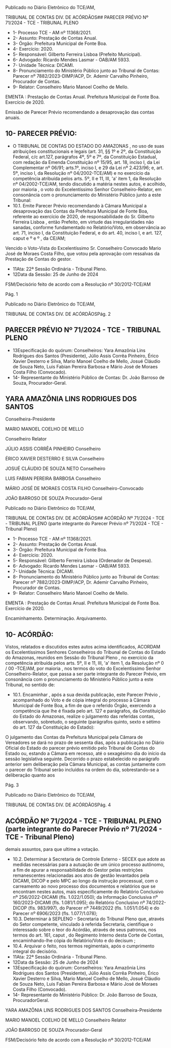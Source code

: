 Publicado  no  Diário  Eletrônico do TCE/AM,

TRIBUNAL DE CONTAS DIV. DE ACÓRDÃOS## PARECER PRÉVIO Nº 71/2024 - TCE - TRIBUNAL PLENO

- 1- Processo TCE - AM nº 11368/2021.
- 2- Assunto: Prestação de Contas Anual.
- 3- Órgão: Prefeitura Municipal de Fonte Boa.
- 4- Exercício: 2020.
- 5- Responsável: Gilberto Ferreira Lisboa (Prefeito Municipal).
- 6- Advogado: Ricardo Mendes Lasmar - OAB/AM 5933.
- 7- Unidade Técnica: DICAMI.
- 8- Pronunciamento  do  Ministério  Público  junto  ao  Tribunal  de  Contas: Parecer  nº 7882/2023-DIMP/ACP, Dr. Ademir Carvalho Pinheiro, Procurador de Contas.
- 9- Relator: Conselheiro Mario Manoel Coelho de Mello.

EMENTA :  Prestação  de  Contas  Anual.    Prefeitura Municipal de Fonte Boa.  Exercício de 2020.

Emissão de Parecer Prévio recomendando a desaprovação das contas anuais.

## 10-  PARECER PRÉVIO:

- O  TRIBUNAL  DE  CONTAS  DO  ESTADO  DO  AMAZONAS ,  no  uso  de  suas atribuições  constitucionais  e  legais  (art.  31,  §§  1º  e  2º,  da  Constituição  Federal,  c/c art.127,  parágrafos  4º,  5º  e  7º,  da  Constituição  Estadual,  com  redação  da  Emenda Constituição nº 15/95, art. 18, inciso I, da Lei Complementar nº 06/91; arts.1º, inciso I, e 29  da  Lei  nº  2.423/96;  e,  art.  5º,  inciso  I,  da  Resolução  nº  04/2002-TCE/AM)  e  no exercício da competência atribuída pelos arts. 5º, II e 11, III, 'a' item 1, da Resolução nº 04/2002-TCE/AM, tendo discutido a matéria nestes autos, e acolhido, por maioria , o voto do Excelentíssimo Senhor Conselheiro-Relator, em consonância com o pronunciamento do Ministério Público junto a este Tribunal:
- 10.1. Emite  Parecer  Prévio  recomendando  à  Câmara  Municipal  a desaprovação das  Contas  da  Prefeitura  Municipal  de  Fonte  Boa, referente ao  exercício  de  2020,  de  responsabilidade  do Sr.  Gilberto Ferreira  Lisboa ,  então  Prefeito,  em  virtude  das  irregularidades  não sanadas, conforme fundamentado no Relatório/Voto, em observância ao art. 71, inciso I, da Constituição Federal, e do art. 40, inciso I, e art. 127, caput e    º e  º , da CE/AM;

Vencido o Voto-Vista do Excelentíssimo Sr. Conselheiro Convocado Mario José de Moraes Costa Filho, que votou pela aprovação com ressalvas da Prestação de Contas do gestor.

- 11Ata: 22ª Sessão Ordinária - Tribunal Pleno.
- 12Data da Sessão: 25 de Junho de 2024

FSM/Decisório feito de acordo com a Resolução nº 30/2012-TCE/AM

Pág. 1

Publicado  no  Diário  Eletrônico do TCE/AM,

TRIBUNAL DE CONTAS DIV. DE ACÓRDÃOSPág. 2

## PARECER PRÉVIO Nº 71/2024 - TCE - TRIBUNAL PLENO

- 13Especificação  do  quórum: Conselheiros: Yara  Amazônia  Lins  Rodrigues  dos Santos (Presidente), Júlio Assis Corrêa Pinheiro, Érico Xavier Desterro e Silva, Mario Manoel Coelho de Mello, Josué Cláudio de Souza Neto, Luis Fabian Pereira Barbosa e Mário José de Moraes Costa Filho (Convocado).
- 14-  Representante  do  Ministério  Público  de  Contas: Dr. João  Barroso  de  Souza, Procurador-Geral.

## YARA AMAZÔNIA LINS RODRIGUES DOS SANTOS

Conselheira-Presidente

MARIO MANOEL COELHO DE MELLO

Conselheiro Relator

JÚLIO ASSIS CORRÊA PINHEIRO Conselheiro

ÉRICO XAVIER DESTERRO E SILVA Conselheiro

JOSUÉ CLÁUDIO DE SOUZA NETO Conselheiro

LUIS FABIAN PEREIRA BARBOSA Conselheiro

MÁRIO JOSÉ DE MORAES COSTA FILHO Conselheiro-Convocado

JOÃO BARROSO DE SOUZA Procurador-Geral

Publicado  no  Diário  Eletrônico do TCE/AM,

TRIBUNAL DE CONTAS DIV. DE ACÓRDÃOS## ACÓRDÃO Nº 71/2024 - TCE - TRIBUNAL PLENO (parte integrante do Parecer Prévio nº 71/2024 - TCE - Tribunal Pleno)

- 1- Processo TCE - AM nº 11368/2021.
- 2- Assunto: Prestação de Contas Anual.
- 3- Órgão: Prefeitura Municipal de Fonte Boa.
- 4- Exercício: 2020.
- 5- Responsável: Gilberto Ferreira Lisboa (Ordenador de Despesa).
- 6- Advogado: Ricardo Mendes Lasmar - OAB/AM 5933.
- 7- Unidade Técnica: DICAMI.
- 8- Pronunciamento  do  Ministério  Público  junto  ao  Tribunal  de  Contas: Parecer  nº 7882/2023-DIMP/ACP, Dr. Ademir Carvalho Pinheiro, Procurador de Contas.
- 9- Relator: Conselheiro Mario Manoel Coelho de Mello.

EMENTA :  Prestação  de  Contas  Anual.    Prefeitura Municipal de Fonte Boa. Exercício de 2020.

Encaminhamento. Determinação. Arquivamento.

## 10-  ACÓRDÃO:

Vistos, relatados e discutidos estes autos acima identificados, ACORDAM os Excelentíssimos Senhores Conselheiros do Tribunal de Contas do Estado do Amazonas, reunidos em Sessão do Tribunal Pleno , no exercício da competência atribuída pelos arts. 5º, II e 11, III, 'a' item 1, da Resolução nº 0 / 00 -TCE/AM, por maioria , nos termos do voto do Excelentíssimo Senhor Conselheiro-Relator, que passa a ser parte integrante do Parecer  Prévio, em consonância com  o  pronunciamento  do  Ministério  Público  junto  a este Tribunal, no sentido de:

- 10.1. Encaminhar , após  a  sua  devida  publicação,  este Parecer  Prévio , acompanhado  do  Voto  e  de  cópia  integral  do  processo  à  Câmara Municipal de Fonte Boa, a fim de que o referido Órgão, exercendo a competência que lhe é fixada pelo art. 127 e parágrafos, da Constituição do Estado  do  Amazonas,  realize  o  julgamento  das referidas contas, observando, sobretudo, o seguinte (parágrafos quinto, sexto e sétimo do art. 127 da Constituição do Estado):

O  julgamento  das  Contas  da  Prefeitura  Municipal  pela Câmara de Vereadores  se  dará  no  prazo  de  sessenta dias,  após  a  publicação  no  Diário  Oficial  do  Estado  do parecer  prévio  emitido  pelo  Tribunal de  Contas  do Estado  ou, estando  a Câmara  em  recesso,  até  o sexagésimo dia do início da sessão legislativa seguinte. Decorrido  o  prazo  estabelecido  no  parágrafo  anterior sem  deliberação  pela  Câmara  Municipal,  as  contas juntamente com o parecer do Tribunal serão incluídos na ordem do dia, sobrestando-se a deliberação quanto aos

Pág. 3

Publicado  no  Diário  Eletrônico do TCE/AM,

TRIBUNAL DE CONTAS DIV. DE ACÓRDÃOSPág. 4

## ACÓRDÃO Nº 71/2024 - TCE - TRIBUNAL PLENO (parte integrante do Parecer Prévio nº 71/2024 - TCE - Tribunal Pleno)

demais assuntos, para que ultime a votação.

- 10.2. Determinar à Secretaria de Controle Externo - SECEX que adote as medidas necessárias para a autuação de um  único processo autônomo,  a  fim  de  apurar  a  responsabilidade  do  Gestor  pelas restrições remanescentes relacionadas aos atos de gestão levantados pela DICAMI, DICOP e pelo MPC ao longo da instrução processual, com  o  carreamento  ao  novo  processo  dos  documentos  e  relatórios que  se  encontram  nestes  autos,  mais  especificamente  do  Relatório Conclusivo  nº  256/2022-DICAMI  (fls.  1.022/1.050);  da  Informação Conclusiva nº 160/2023-DICAMI (fls. 1.081/1.095); do Relatório Conclusivo nº 74/2022-DICOP (fls. 983/997), do Parecer nº 7449/2022 (fls. 1.051/1.054) e do Parecer nº 6906/2023 (fls. 1.077/1.078);
- 10.3. Determinar à SEPLENO - Secretaria do Tribunal Pleno que, através do  Setor  competente,  vinculado  à  referida  Secretaria,  cientifique  o interessado sobre o teor do Acórdão, através de seus patronos, nos termos  do  art.  161, caput , do  Regimento  Interno  desta  Corte  de Contas, encaminhando-lhe cópia do Relatório/Voto e do decisum ;
- 10.4. Arquivar o feito, nos termos regimentais, após o cumprimento integral do decisório.
- 11Ata: 22ª Sessão Ordinária - Tribunal Pleno.
- 12Data da Sessão: 25 de Junho de 2024
- 13Especificação  do  quórum: Conselheiros: Yara  Amazônia  Lins  Rodrigues  dos Santos (Presidente), Júlio Assis Corrêa Pinheiro, Érico Xavier Desterro e Silva, Mario Manoel Coelho de Mello, Josué Cláudio de Souza Neto, Luis Fabian Pereira Barbosa e Mário José de Moraes Costa Filho (Convocado).
- 14-  Representante  do  Ministério  Público: Dr. João  Barroso  de  Souza,  ProcuradorGeral.

YARA AMAZÔNIA LINS RODRIGUES DOS SANTOS Conselheira-Presidente

MARIO MANOEL COELHO DE MELLO Conselheiro Relator

JOÃO BARROSO DE SOUZA Procurador-Geral

FSM/Decisório feito de acordo com a Resolução nº 30/2012-TCE/AM